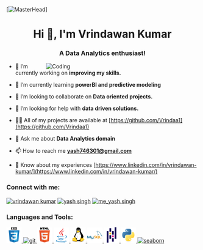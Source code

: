 [![MasterHead](https://grad.uwo.ca/img/programs/mda_Banner.jpg)]
<h1 align="center">Hi 👋, I'm Vrindawan Kumar</h1>
<h3 align="center">A Data Analytics enthusiast!</h3>
<img align="right" alt="Coding" width="400" src="https://www.caxsol.com/assets/img/data-analysis.gif">

- 🔭 I’m currently working on **improving my skills.**

- 🌱 I’m currently learning **powerBI and predictive modeling**

- 👯 I’m looking to collaborate on **Data oriented projects.**

- 🤝 I’m looking for help with **data driven solutions.**

- 👨‍💻 All of my projects are available at [https://github.com/Vrindaa1](https://github.com/Vrindaa1)

- 💬 Ask me about **Data Analytics domain**

- 📫 How to reach me **yash746301@gmail.com**

- 📄 Know about my experiences [https://www.linkedin.com/in/vrindawan-kumar/](https://www.linkedin.com/in/vrindawan-kumar/)

<h3 align="left">Connect with me:</h3>
<p align="left">
<a href="https://linkedin.com/in/vrindawan kumar" target="blank"><img align="center" src="https://raw.githubusercontent.com/rahuldkjain/github-profile-readme-generator/master/src/images/icons/Social/linked-in-alt.svg" alt="vrindawan kumar" height="30" width="40" /></a>
<a href="https://fb.com/yash singh" target="blank"><img align="center" src="https://raw.githubusercontent.com/rahuldkjain/github-profile-readme-generator/master/src/images/icons/Social/facebook.svg" alt="yash singh" height="30" width="40" /></a>
<a href="https://instagram.com/me_yash.singh" target="blank"><img align="center" src="https://raw.githubusercontent.com/rahuldkjain/github-profile-readme-generator/master/src/images/icons/Social/instagram.svg" alt="me_yash.singh" height="30" width="40" /></a>
</p>

<h3 align="left">Languages and Tools:</h3>
<p align="left"> <a href="https://www.w3schools.com/css/" target="_blank" rel="noreferrer"> <img src="https://raw.githubusercontent.com/devicons/devicon/master/icons/css3/css3-original-wordmark.svg" alt="css3" width="40" height="40"/> </a> <a href="https://git-scm.com/" target="_blank" rel="noreferrer"> <img src="https://www.vectorlogo.zone/logos/git-scm/git-scm-icon.svg" alt="git" width="40" height="40"/> </a> <a href="https://www.w3.org/html/" target="_blank" rel="noreferrer"> <img src="https://raw.githubusercontent.com/devicons/devicon/master/icons/html5/html5-original-wordmark.svg" alt="html5" width="40" height="40"/> </a> <a href="https://www.java.com" target="_blank" rel="noreferrer"> <img src="https://raw.githubusercontent.com/devicons/devicon/master/icons/java/java-original.svg" alt="java" width="40" height="40"/> </a> <a href="https://www.linux.org/" target="_blank" rel="noreferrer"> <img src="https://raw.githubusercontent.com/devicons/devicon/master/icons/linux/linux-original.svg" alt="linux" width="40" height="40"/> </a> <a href="https://www.mysql.com/" target="_blank" rel="noreferrer"> <img src="https://raw.githubusercontent.com/devicons/devicon/master/icons/mysql/mysql-original-wordmark.svg" alt="mysql" width="40" height="40"/> </a> <a href="https://pandas.pydata.org/" target="_blank" rel="noreferrer"> <img src="https://raw.githubusercontent.com/devicons/devicon/2ae2a900d2f041da66e950e4d48052658d850630/icons/pandas/pandas-original.svg" alt="pandas" width="40" height="40"/> </a> <a href="https://www.python.org" target="_blank" rel="noreferrer"> <img src="https://raw.githubusercontent.com/devicons/devicon/master/icons/python/python-original.svg" alt="python" width="40" height="40"/> </a> <a href="https://seaborn.pydata.org/" target="_blank" rel="noreferrer"> <img src="https://seaborn.pydata.org/_images/logo-mark-lightbg.svg" alt="seaborn" width="40" height="40"/> </a> </p>

